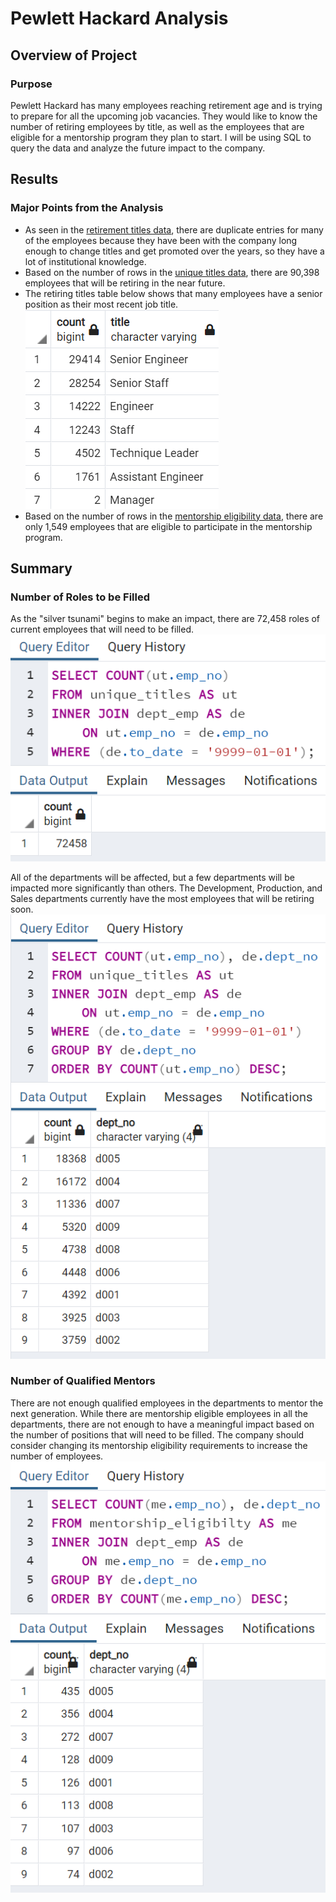 # Pewlett Hackard Analysis

## Overview of Project

### Purpose

Pewlett Hackard has many employees reaching retirement age and is trying to prepare for all the upcoming job vacancies. They would like to know the number of retiring employees by title, as well as the employees that are eligible for a mentorship program they plan to start. I will be using SQL to query the data and analyze the future impact to the company.

## Results

### Major Points from the Analysis

- As seen in the [retirement titles data](Data/retirement_titles.csv), there are duplicate entries for many of the employees because they have been with the company long enough to change titles and get promoted over the years, so they have a lot of institutional knowledge.
- Based on the number of rows in the [unique titles data](Data/unique_titles.csv), there are 90,398 employees that will be retiring in the near future.
- The retiring titles table below shows that many employees have a senior position as their most recent job title.
![retiring_titles](images/retiring_titles.png)
- Based on the number of rows in the [mentorship eligibility data](Data/mentorship_eligibilty.csv), there are only 1,549 employees that are eligible to participate in the mentorship program.

## Summary

### Number of Roles to be Filled

As the "silver tsunami" begins to make an impact, there are 72,458 roles of current employees that will need to be filled.
![current_roles](images/current_roles.png)

All of the departments will be affected, but a few departments will be impacted more significantly than others. The Development, Production, and Sales departments currently have the most employees that will be retiring soon.
![dept_roles](images/dept_roles.png)

### Number of Qualified Mentors

There are not enough qualified employees in the departments to mentor the next generation. While there are mentorship eligible employees in all the departments, there are not enough to have a meaningful impact based on the number of positions that will need to be filled. The company should consider changing its mentorship eligibility requirements to increase the number of employees.
![mentorship](images/mentorship.png)
